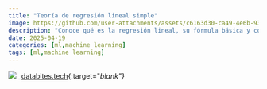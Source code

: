 ```yaml
---
title: "Teoría de regresión lineal simple"
image: https://github.com/user-attachments/assets/c6163d30-ca49-4e6b-93cb-26dfa32cd76f
description: "Conoce qué es la regresión lineal, su fórmula básica y cómo se aplica en análisis de datos de forma sencilla y visual."
date: 2025-04-19
categories: [ml,machine learning]
tags: [ml,machine learning]
---
```

![](https://github.com/user-attachments/assets/c6163d30-ca49-4e6b-93cb-26dfa32cd76f)
_[databites.tech](https://www.databites.tech){:target="_blank"}_
